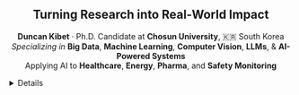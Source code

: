 <!-- Cool Title and Summary -->
<h2 align="center"> Turning Research into Real-World Impact</h2>

<p align="center">
  <strong>Duncan Kibet</strong> · Ph.D. Candidate at <strong>Chosun University</strong>, 🇰🇷 South Korea  
  <br>
  <em>Specializing in</em> <b>Big Data</b>, <b>Machine Learning</b>, <b>Computer Vision</b>, <b>LLMs</b>, & <b>AI-Powered Systems</b>  
  <br>
  Applying AI to <b>Healthcare</b>, <b>Energy</b>, <b>Pharma</b>, and <b>Safety Monitoring</b>
</p>

<details>
<summary> Details</summary>
<p align="center">
  🔗 <a href="https://dk-profile.web.app" target="_blank"><b>More about me</b></a>
</p>
<!-- ASCII ART HEADER -->
<!-- Stylized ASCII Art Header for Duncan Kibet -->

<pre align="center">
  ██████╗ ██╗   ██╗███╗   ██╗ ██████╗ ██████╗ 
 ██╔═══██╗██║   ██║████╗  ██║██╔════╝██╔═══██╗
 ██║   ██║██║   ██║██╔██╗ ██║██║     ██║   ██║
 ██║   ██║██║   ██║██║╚██╗██║██║     ██║   ██║
 ╚██████╔╝╚██████╔╝██║ ╚████║╚██████╗╚██████╔╝
  ╚═════╝  ╚═════╝ ╚═╝  ╚═══╝ ╚═════╝ ╚═════╝ 
</pre>
